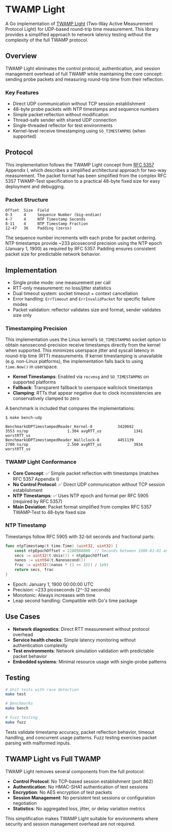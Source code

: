 # TWAMP Light

A Go implementation of [TWAMP Light](https://datatracker.ietf.org/doc/html/rfc5357) (Two-Way Active Measurement Protocol Light) for UDP-based round-trip time measurement. This library provides a simplified approach to network latency testing without the complexity of the full TWAMP protocol.

## Overview

TWAMP Light eliminates the control protocol, authentication, and session management overhead of full TWAMP while maintaining the core concept: sending probe packets and measuring round-trip time from their reflection.

### Key Features

- Direct UDP communication without TCP session establishment
- 48-byte probe packets with NTP timestamps and sequence numbers
- Simple packet reflection without modification
- Thread-safe sender with shared UDP connection
- Single-threaded reflector for test environments
- Kernel-level receive timestamping using `SO_TIMESTAMPNS` (when supported)

## Protocol

This implementation follows the TWAMP Light concept from [RFC 5357](https://datatracker.ietf.org/doc/html/rfc5357) Appendix I, which describes a simplified architectural approach for two-way measurement. The packet format has been simplified from the complex RFC 5357 TWAMP-Test specification to a practical 48-byte fixed size for easy deployment and debugging.

### Packet Structure

```
Offset  Size  Field
0-3     4     Sequence Number (big-endian)
4-7     4     NTP Timestamp Seconds
8-11    4     NTP Timestamp Fraction
12-47   36    Padding (zeros)
```

The sequence number increments with each probe for packet ordering. NTP timestamps provide ~233 picosecond precision using the NTP epoch (January 1, 1900) as required by RFC 5357. Padding ensures consistent packet size for predictable network behavior.

## Implementation

- Single probe mode: one measurement per call
- RTT-only measurement: no loss/jitter statistics
- Dual timeout system: socket timeout + context cancellation
- Error handling: `ErrTimeout` and `ErrInvalidPacket` for specific failure modes
- Packet validation: reflector validates size and format, sender validates size only

### Timestamping Precision

This implementation uses the Linux kernel’s `SO_TIMESTAMPNS` socket option to obtain nanosecond-precision receive timestamps directly from the kernel when supported. This minimizes userspace jitter and syscall latency in round-trip time (RTT) measurements. If kernel timestamping is unavailable (e.g. non-Linux platforms), the implementation falls back to using `time.Now()` in userspace.

- **Kernel Timestamps**: Enabled via `recvmsg` and `SO_TIMESTAMPNS` on supported platforms
- **Fallback**: Transparent fallback to userspace wallclock timestamps
- **Clamping**: RTTs that appear negative due to clock inconsistencies are conservatively clamped to zero

A benchmark is included that compares the implementations:
```console
$ make bench-udp

BenchmarkUDPTimestampedReader_Kernel-8           3420692              3553 ns/op                 1.304 avgRTT_us              1341 worstRTT_us
BenchmarkUDPTimestampedReader_Wallclock-8        4451139              2700 ns/op                 2.560 avgRTT_us              3934 worstRTT_us
```

### TWAMP Light Conformance
- **Core Concept**: ✅ Simple packet reflection with timestamps (matches RFC 5357 Appendix I)
- **No Control Protocol**: ✅ Direct UDP communication without TCP session establishment
- **NTP Timestamps**: ✅ Uses NTP epoch and format per RFC 5905 (required by RFC 5357)
- **Main Deviation**: Packet format simplified from complex RFC 5357 TWAMP-Test to 48-byte fixed size

### NTP Timestamp

Timestamps follow RFC 5905 with 32-bit seconds and fractional parts:

```go
func ntpTimestamp(t time.Time) (uint32, uint32) {
    const ntpEpochOffset = 2208988800  // Seconds between 1900-01-01 and 1970-01-01
    secs := uint32(t.Unix()) + ntpEpochOffset
    nanos := uint64(t.Nanosecond())
    frac := uint32((nanos * (1 << 32)) / 1e9)
    return secs, frac
}
```

- Epoch: January 1, 1900 00:00:00 UTC
- Precision: ~233 picoseconds (2^-32 seconds)
- Monotonic: Always increases with time
- Leap second handling: Compatible with Go's time package

## Use Cases

- **Network diagnostics**: Direct RTT measurement without protocol overhead
- **Service health checks**: Simple latency monitoring without authentication complexity
- **Test environments**: Network simulation validation with predictable packet behavior
- **Embedded systems**: Minimal resource usage with single-probe patterns

## Testing

```bash
# Unit tests with race detection
make test

# Benchmarks
make bench

# Fuzz testing
make fuzz
```

Tests validate timestamp accuracy, packet reflection behavior, timeout handling, and concurrent usage patterns. Fuzz testing exercises packet parsing with malformed inputs.

## TWAMP Light vs Full TWAMP

TWAMP Light removes several components from the full protocol:

- **Control Protocol**: No TCP-based session establishment (port 862)
- **Authentication**: No HMAC-SHA1 authentication of test sessions
- **Encryption**: No AES encryption of test packets
- **Session Management**: No persistent test sessions or configuration negotiation
- **Statistics**: No aggregated loss, jitter, or delay variation metrics

This simplification makes TWAMP Light suitable for environments where security and session management overhead are not required.
